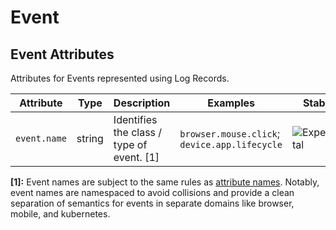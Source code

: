 <!--- Hugo front matter used to generate the website version of this page:
--->

<!-- NOTE: THIS FILE IS AUTOGENERATED. DO NOT EDIT BY HAND. -->
<!-- see templates/registry/markdown/attribute_namespace.md.j2 -->

# Event

## Event Attributes

Attributes for Events represented using Log Records.

| Attribute    | Type   | Description                               | Examples                                      | Stability                                                        |
| ------------ | ------ | ----------------------------------------- | --------------------------------------------- | ---------------------------------------------------------------- |
| `event.name` | string | Identifies the class / type of event. [1] | `browser.mouse.click`; `device.app.lifecycle` | ![Experimental](https://img.shields.io/badge/-experimental-blue) |

**[1]:** Event names are subject to the same rules as [attribute names](https://github.com/open-telemetry/opentelemetry-specification/tree/v1.33.0/specification/common/attribute-naming.md). Notably, event names are namespaced to avoid collisions and provide a clean separation of semantics for events in separate domains like browser, mobile, and kubernetes.
